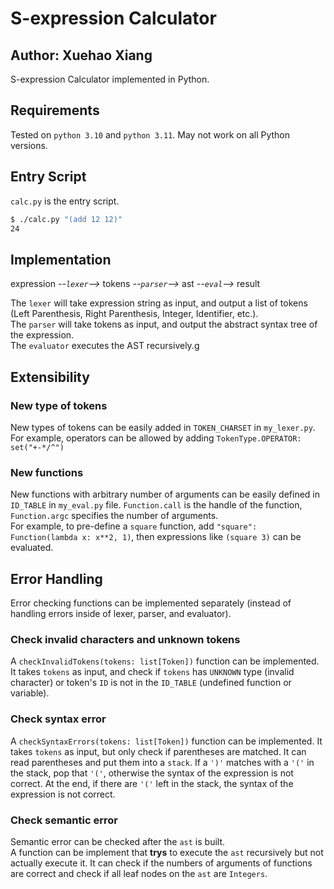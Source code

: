 # S-expression Calculator

## Author: Xuehao Xiang

S-expression Calculator implemented in Python.

## Requirements

Tested on `python 3.10` and `python 3.11`. May not work on all Python versions. 

## Entry Script

`calc.py` is the entry script.

```bash
$ ./calc.py "(add 12 12)"  
24
```

## Implementation

expression *--`lexer`-->* tokens *--`parser`-->* ast *--`eval`-->* result

The `lexer` will take expression string as input, and output a list of tokens (Left Parenthesis, Right Parenthesis, Integer, Identifier, etc.).  
The `parser` will take tokens as input, and output the abstract syntax tree of the expression.  
The `evaluator` executes the AST recursively.g

## Extensibility

### New type of tokens
New types of tokens can be easily added in `TOKEN_CHARSET` in `my_lexer.py`.  
For example, operators can be allowed by adding `TokenType.OPERATOR: set("+-*/^")`

### New functions
New functions with arbitrary number of arguments can be easily defined in `ID_TABLE` in `my_eval.py` file. `Function.call` is the handle of the function, `Function.argc` specifies the number of arguments.  
For example, to pre-define a `square` function, add `"square": Function(lambda x: x**2, 1)`, then expressions like `(square 3)` can be evaluated.

## Error Handling 

 Error checking functions can be implemented separately (instead of handling errors inside of lexer, parser, and evaluator). 

### Check invalid characters and unknown tokens
A `checkInvalidTokens(tokens: list[Token])` function can be implemented. 
It takes `tokens` as input, and check if `tokens` has `UNKNOWN` type (invalid character) or token's `ID` is not in the `ID_TABLE` (undefined function or variable). 

### Check syntax error

A `checkSyntaxErrors(tokens: list[Token])` function can be implemented.
It takes `tokens` as input, but only check if parentheses are matched. It can read parentheses and put them into a `stack`. If a `')'` matches with a `'('` in the stack, pop that `'('`, otherwise the syntax of the expression is not correct.
At the end, if there are `'('` left in the stack, the syntax of the expression is not correct.

### Check semantic error

Semantic error can be checked after the `ast` is built.  
A function can be implement that **trys** to execute the `ast` recursively but not actually execute it. It can check if the numbers of arguments of functions are correct and check if all leaf nodes on the `ast` are `Integers`.

